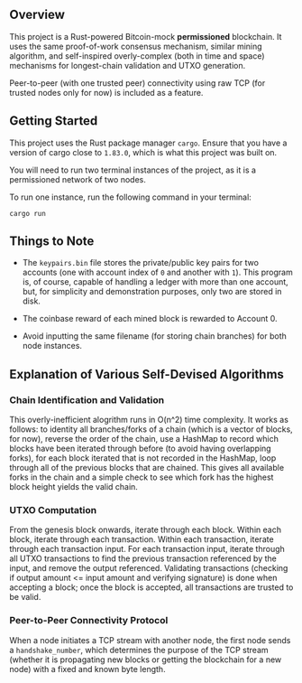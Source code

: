 ## Overview

This project is a Rust-powered Bitcoin-mock **permissioned** blockchain. It uses the same proof-of-work consensus mechanism, similar mining algorithm, and self-inspired overly-complex (both in time and space) mechanisms for longest-chain validation and UTXO generation.

Peer-to-peer (with one trusted peer) connectivity using raw TCP (for trusted nodes only for now) is included as a feature.

## Getting Started

This project uses the Rust package manager `cargo`. Ensure that you have a version of cargo close to `1.83.0`, which is what this project was built on.

You will need to run two terminal instances of the project, as it is a permissioned network of two nodes.

To run one instance, run the following command in your terminal:

```
cargo run
```

## Things to Note

- The `keypairs.bin` file stores the private/public key pairs for two accounts (one with account index of `0` and another with `1`). This program is, of course, capable of handling a ledger with more than one account, but, for simplicity and demonstration purposes, only two are stored in disk.

- The coinbase reward of each mined block is rewarded to Account 0.

- Avoid inputting the same filename (for storing chain branches) for both node instances.

## Explanation of Various Self-Devised Algorithms

### Chain Identification and Validation

This overly-inefficient alogrithm runs in O(n^2) time complexity. It works as follows: to identity all branches/forks of a chain (which is a vector of blocks, for now), reverse the order of the chain, use a HashMap to record which blocks have been iterated through before (to avoid having overlapping forks), for each block iterated that is not recorded in the HashMap, loop through all of the previous blocks that are chained. This gives all available forks in the chain and a simple check to see which fork has the highest block height yields the valid chain.

### UTXO Computation

From the genesis block onwards, iterate through each block. Within each block, iterate through each transaction. Within each transaction, iterate through each transaction input. For each transaction input, iterate through all UTXO transactions to find the previous transaction referenced by the input, and remove the output referenced. Validating transactions (checking if output amount <= input amount and verifying signature) is done when accepting a block; once the block is accepted, all transactions are trusted to be valid.

### Peer-to-Peer Connectivity Protocol

When a node initiates a TCP stream with another node, the first node sends a `handshake_number`, which determines the purpose of the TCP stream (whether it is propagating new blocks or getting the blockchain for a new node) with a fixed and known byte length.
